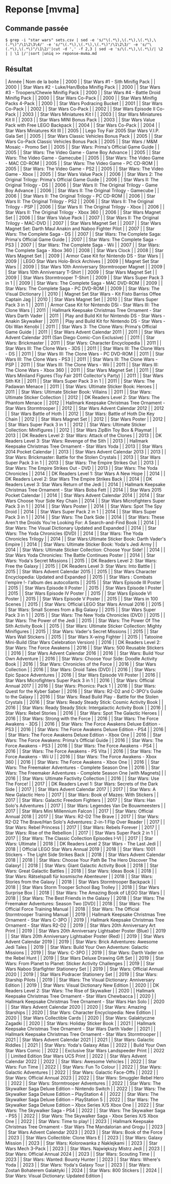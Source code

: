 # Reponse [mvma]

## Commande passée

    $ grep -i "star wars" sets.csv | sed -e 's/"\(.*\),\(.*\),\(.*\),\(.*\)"/\1\2\3\4/' -e 's/"\(.*\),\(.*\),\(.*\)"/\1\2\3/' -e 's/"\(.*\),\(.*\)"/\1\2/'|cut -d ',' -f 2,3 | sed -e 's/\(.*\),\(.*\)/| \2 | | \1 |/'|sort |uniq >> reponse-mvma.md 

## Résultat

| Année | Nom de la boite |
| 2000 | | Star Wars #1 - Sith Minifig Pack |
| 2000 | | Star Wars #2 - Luke/Han/Boba Minifig Pack |
| 2000 | | Star Wars #3 - Troopers/Chewie Minifig Pack |
| 2000 | | Star Wars #4 - Battle Droid Minifig Pack |
| 2000 | | Star Wars Co-Pack |
| 2000 | | Star Wars Minifig Packs 4-Pack |
| 2000 | | Star Wars Podracing Bucket |
| 2001 | | Star Wars Co-Pack |
| 2002 | | Star Wars Co-Pack |
| 2002 | | Star Wars Episode II Co-Pack |
| 2003 | | Star Wars Miniatures Kit I |
| 2003 | | Star Wars Miniatures Kit II |
| 2003 | | Star Wars MINI Bonus Pack |
| 2003 | | Star Wars Value Pack with Free LEGO Backpack |
| 2004 | | Star Wars Co-Pack |
| 2004 | | Star Wars Miniatures Kit III |
| 2005 | | Lego Toy Fair 2005 Star Wars V.I.P. Gala Set |
| 2005 | | Star Wars Classic Vehicles Bonus Pack |
| 2005 | | Star Wars Co-Pack Classic Vehicles Bonus Pack |
| 2005 | | Star Wars / M&M Mosaic - Promo Set |
| 2005 | | Star Wars: Prima's Official Game Guide |
| 2005 | | Star Wars: The Video Game - Game Boy Advance |
| 2005 | | Star Wars: The Video Game - Gamecube |
| 2005 | | Star Wars: The Video Game - MAC CD-ROM |
| 2005 | | Star Wars: The Video Game - PC CD-ROM |
| 2005 | | Star Wars: The Video Game - PS2 |
| 2005 | | Star Wars: The Video Game - Xbox |
| 2005 | | Star Wars Value Pack |
| 2006 | | Star Wars 2: The Original Trilogy: Prima's Official Game Guide |
| 2006 | | Star Wars II: The Original Trilogy - DS |
| 2006 | | Star Wars II: The Original Trilogy - Game Boy Advance |
| 2006 | | Star Wars II: The Original Trilogy - Gamecube |
| 2006 | | Star Wars II: The Original Trilogy - PC CD-ROM |
| 2006 | | Star Wars II: The Original Trilogy - PS2 |
| 2006 | | Star Wars II: The Original Trilogy - PSP |
| 2006 | | Star Wars II: The Original Trilogy - Xbox |
| 2006 | | Star Wars II: The Original Trilogy - Xbox 360 |
| 2006 | | Star Wars Magnet Set |
| 2006 | | Star Wars Value Pack |
| 2007 | | Star Wars II: The Original Trilogy - MAC-DVD |
| 2007 | | Star Wars Magnet Set |
| 2007 | | Star Wars Magnet Set: Darth Maul Anakin and Naboo Fighter Pilot |
| 2007 | | Star Wars: The Complete Saga - DS |
| 2007 | | Star Wars: The Complete Saga: Prima's Official Game Guide |
| 2007 | | Star Wars: The Complete Saga - PS3 |
| 2007 | | Star Wars: The Complete Saga - Wii |
| 2007 | | Star Wars: The Complete Saga - Xbox 360 |
| 2008 | | Star Wars Clock |
| 2008 | | Star Wars Magnet Set |
| 2009 | | Armor Case Kit for Nintendo DS - Star Wars |
| 2009 | | LEGO Star Wars Holo-Brick Archives |
| 2009 | | Magnet Set Star Wars |
| 2009 | | Star Wars 10th Anniversary Stormtrooper Magnet |
| 2009 | | Star Wars 10th Anniversary T-Shirt |
| 2009 | | Star Wars Magnet Set |
| 2009 | | Star Wars Stormtrooper T-Shirt |
| 2009 | | Star Wars Super Pack 3 in 1 |
| 2009 | | Star Wars: The Complete Saga - MAC DVD-ROM |
| 2009 | | Star Wars: The Complete Saga - PC DVD-ROM |
| 2009 | | Star Wars: The Visual Dictionary |
| 2010 | | Magnet Set Star Wars - Kit Fisto Barriss Offee Captain Jag |
| 2010 | | Star Wars Magnet Set |
| 2010 | | Star Wars Super Pack 3 in 1 |
| 2011 | | Armor Case Kit for Nintendo DSi - Star Wars III: The Clone Wars |
| 2011 | | Hallmark Keepsake Christmas Tree Ornament - Star Wars Darth Vader |
| 2011 | | Play and Build Kit for Nintendo DS - Star Wars - Anakin Skywalker |
| 2011 | | Play and Build Kit for Nintendo DS - Star Wars - Obi Wan Kenobi |
| 2011 | | Star Wars 3: The Clone Wars: Prima's Official Game Guide |
| 2011 | | Star Wars Advent Calendar 2011 |
| 2011 | | Star Wars Advent Calendar 2011 (San Diego Comic-Con Exclusive) |
| 2011 | | Star Wars: Brickmaster |
| 2011 | | Star Wars: Character Encyclopedia |
| 2011 | | Star Wars III: The Clone Wars - 3DS |
| 2011 | | Star Wars III: The Clone Wars - DS |
| 2011 | | Star Wars III: The Clone Wars - PC DVD-ROM |
| 2011 | | Star Wars III: The Clone Wars - PS3 |
| 2011 | | Star Wars III: The Clone Wars - PSP |
| 2011 | | Star Wars III: The Clone Wars - Wii |
| 2011 | | Star Wars III: The Clone Wars - Xbox 360 |
| 2011 | | Star Wars Magnet Set |
| 2011 | | Star Wars Miniland Figures (Toy Fair 2011 Collector's Party) |
| 2011 | | Star Wars Sith Kit |
| 2011 | | Star Wars Super Pack 3 in 1 |
| 2011 | | Star Wars: The Padawan Menace |
| 2011 | | Star Wars: Ultimate Sticker Book: Heroes |
| 2011 | | Star Wars: Ultimate Sticker Book: Villains |
| 2011 | | Star Wars: Ultimate Sticker Collection |
| 2012 | | DK Readers Level 2: Star Wars: The Phantom Menace |
| 2012 | | Hallmark Keepsake Christmas Tree Ornament - Star Wars Stormtrooper |
| 2012 | | Star Wars Advent Calendar 2012 |
| 2012 | | Star Wars Battle of Hoth |
| 2012 | | Star Wars: Battle of Hoth Die Key Chain |
| 2012 | | Star Wars Magnet Set |
| 2012 | | Star Wars Poster |
| 2012 | | Star Wars Super Pack 3 in 1 |
| 2012 | | Star Wars: Ultimate Sticker Collection: Minifigures |
| 2012 | | Star Wars ZipBin Toy Box & Playmat |
| 2013 | | DK Readers Level 2: Star Wars: Attack of the Clones |
| 2013 | | DK Readers Level 3: Star Wars: Revenge of the Sith |
| 2013 | | Hallmark Keepsake Christmas Tree Ornament - Star Wars Yoda |
| 2013 | | Star Wars 2014 Pocket Calendar |
| 2013 | | Star Wars Advent Calendar 2013 |
| 2013 | | Star Wars: Brickmaster: Battle for the Stolen Crystals |
| 2013 | | Star Wars Super Pack 3 in 1 |
| 2013 | | Star Wars: The Empire Strikes Out |
| 2013 | | Star Wars: The Empire Strikes Out - DVD |
| 2013 | | Star Wars: The Yoda Chronicles |
| 2014 | | DK Readers Level 1: Star Wars A New Hope |
| 2014 | | DK Readers Level 2: Star Wars The Empire Strikes Back |
| 2014 | | DK Readers Level 3: Star Wars Return of the Jedi |
| 2014 | | Hallmark Keepsake Christmas Tree Ornament - Star Wars Boba Fett |
| 2014 | | Star Wars 2015 Pocket Calendar |
| 2014 | | Star Wars Advent Calendar 2014 |
| 2014 | | Star Wars Choose Your Side Key Chain |
| 2014 | | Star Wars Microfighters Super Pack 3 in 1 |
| 2014 | | Star Wars Poster |
| 2014 | | Star Wars: Spot The Spy Droid |
| 2014 | | Star Wars Super Pack 2 in 1 |
| 2014 | | Star Wars Super Pack 3 in 1 |
| 2014 | | Star Wars: The Dark Side |
| 2014 | | Star Wars: These Aren't the Droids You're Looking For: A Search-and-Find Book |
| 2014 | | Star Wars: The Visual Dictionary Updated and Expanded |
| 2014 | | Star Wars: The Yoda Chronicles (DVD) |
| 2014 | | Star Wars: The Yoda Chronicles Trilogy |
| 2014 | | Star Wars:Ultimate Sticker Book: Darth Vader's Empire |
| 2014 | | Star Wars: Ultimate Sticker Book: Yoda's Jedi Army |
| 2014 | | Star Wars: Ultimate Sticker Collection: Choose Your Side! |
| 2014 | | Star Wars Yoda Chronicles: The Battle Continues Poster |
| 2014 | | Star Wars: Yoda's Secret Missions |
| 2015 | | DK Readers Level 2: Star Wars: Free the Galaxy |
| 2015 | | DK Readers Level 3: Star Wars: Into Battle |
| 2015 | | Star Wars Advent Calendar 2015 |
| 2015 | | Star Wars Character Encyclopedia: Updated and Expanded |
| 2015 | | Star Wars : Combats l'empire !- l'album des autocollants |
| 2015 | | Star Wars Episode III Poster |
| 2015 | | Star Wars Episode II Poster |
| 2015 | | Star Wars Episode I Poster |
| 2015 | | Star Wars Episode IV Poster |
| 2015 | | Star Wars Episode VI Poster |
| 2015 | | Star Wars Episode V Poster |
| 2015 | | Star Wars in 100 Scenes |
| 2015 | | Star Wars: Official LEGO Star Wars Annual 2016 |
| 2015 | | Star Wars: Small Scenes from a Big Galaxy |
| 2015 | | Star Wars Super Pack 3 in 1 |
| 2015 | | Star Wars: The New Yoda Chronicles (DVD) |
| 2015 | | Star Wars: The Power of the Jedi |
| 2015 | | Star Wars: The Power Of The Sith Activity Book |
| 2015 | | Star Wars: Ultimate Sticker Collection: Mighty Minifigures |
| 2015 | | Star Wars: Vader's Secret Missions |
| 2015 | | Star Wars Wall Stickers |
| 2015 | | Star Wars X-wing Fighter |
| 2015 | | Tatooine Mini-Build (Star Wars Celebration Version) |
| 2016 | | DK Readers Level 2: Star Wars: The Force Awakens |
| 2016 | | Star Wars: 500 Reusable Stickers |
| 2016 | | Star Wars Advent Calendar 2016 |
| 2016 | | Star Wars: Build Your Own Adventure |
| 2016 | | Star Wars: Choose Your Side: Doodle Activity Book |
| 2016 | | Star Wars: Chronicles of the Force |
| 2016 | | Star Wars Collection |
| 2016 | | Star Wars: Droid Tales (DVD) |
| 2016 | | Star Wars: Epic Space Adventures |
| 2016 | | Star Wars Episode VII Poster |
| 2016 | | Star Wars Microfighters Super Pack 3 in 1 |
| 2016 | | Star Wars: Official Annual 2017 |
| 2016 | | Star Wars: Phonics: Pack 1 |
| 2016 | | Star Wars: Quest for the Kyber Saber |
| 2016 | | Star Wars: R2-D2 and C-3PO's Guide to the Galaxy |
| 2016 | | Star Wars: Read Build Play - Battle for the Stolen Crystals |
| 2016 | | Star Wars: Ready Steady Stick: Cosmic Activity Book |
| 2016 | | Star Wars: Ready Steady Stick: Intergalactic Activity Book |
| 2016 | | Star Wars: Rebel Stories |
| 2016 | | Star Wars: Spot The Galactic Heroes |
| 2016 | | Star Wars: Strong with the Force |
| 2016 | | Star Wars: The Force Awakens - 3DS |
| 2016 | | Star Wars: The Force Awakens Deluxe Edition - PS3 |
| 2016 | | Star Wars: The Force Awakens Deluxe Edition - PS4 |
| 2016 | | Star Wars: The Force Awakens Deluxe Edition - Xbox One |
| 2016 | | Star Wars: The Force Awakens: Prima's Official Guide |
| 2016 | | Star Wars: The Force Awakens - PS3 |
| 2016 | | Star Wars: The Force Awakens - PS4 |
| 2016 | | Star Wars: The Force Awakens - PS Vita |
| 2016 | | Star Wars: The Force Awakens - Wii U |
| 2016 | | Star Wars: The Force Awakens - Xbox 360 |
| 2016 | | Star Wars: The Force Awakens - Xbox One |
| 2016 | | Star Wars: The Freemaker Adventures - Complete Season One |
| 2016 | | Star Wars: The Freemaker Adventures - Complete Season One [with Magnets] |
| 2016 | | Star Wars: Ultimate Factivity Collection |
| 2016 | | Star Wars: Use The Force! |
| 2017 | | DK Readers Level 1: Star Wars: Secrets of the Dark Side |
| 2017 | | Star Wars Advent Calendar 2017 |
| 2017 | | Star Wars: A New Galactic Hero |
| 2017 | | Star Wars: Book of Mazes: With Stickers |
| 2017 | | Star Wars: Galactic Freedom Fighters |
| 2017 | | Star Wars: Han Solo's Adventures |
| 2017 | | Star Wars: Legendes Van De Bouwmeesters |
| 2017 | | Star Wars Mini Millennium Falcon |
| 2017 | | Star Wars: Official Annual 2018 |
| 2017 | | Star Wars: R2-D2 The Brave |
| 2017 | | Star Wars: R2-D2 The Brave/Han Solo's Adventures: 2-in-1 Flip Over Reader |
| 2017 | | Star Wars: Rebel Princess |
| 2017 | | Star Wars: Rebels Forever |
| 2017 | | Star Wars: Rise of the Rebellion |
| 2017 | | Star Wars Super Pack 2 in 1 |
| 2017 | | Star Wars: The Classic Collection Episodes I-VI |
| 2017 | | Star Wars: Ultimate |
| 2018 | | DK Readers Level 2 Star Wars - The Last Jedi |
| 2018 | | Official LEGO Star Wars Annual 2019 |
| 2018 | | Star Wars: 1001 Stickers - The Light Side Strikes Back |
| 2018 | | Star Wars Advent Calendar 2018 |
| 2018 | | Star Wars: Choose Your Path Be The Hero Discover The Galaxy! |
| 2018 | | Star Wars: Giant Galactic Activity Book |
| 2018 | | Star Wars: Great Galactic Battles |
| 2018 | | Star Wars: Ideas Book |
| 2018 | | Star Wars: Rätselspaß für kosmische Abenteurer |
| 2018 | | Star Wars: Stories from the Galaxy |
| 2018 | | Star Wars Stormtrooper Backpack |
| 2018 | | Star Wars Storm Trooper School Bag Trolley |
| 2018 | | Star Wars Surprise Box |
| 2018 | | Star Wars: The Amazing Book of LEGO Star Wars |
| 2018 | | Star Wars: The Best Friends in the Galaxy |
| 2018 | | Star Wars: The Freemaker Adventures: Season Two [DVD] |
| 2018 | | Star Wars: The Official Force Training Manual |
| 2018 | | Star Wars: The Official Stormtrooper Training Manual |
| 2019 | | Hallmark Keepsake Christmas Tree Ornament - Star Wars C-3PO |
| 2019 | | Hallmark Keepsake Christmas Tree Ornament - Star Wars R2-D2 |
| 2019 | | Star Wars 20th Anniversary Art Print |
| 2019 | | Star Wars 20th Anniversary Lightsaber Poster (Blue) |
| 2019 | | Star Wars 20th Anniversary Lightsaber Poster (Red) |
| 2019 | | Star Wars Advent Calendar 2019 |
| 2019 | | Star Wars: Brick Adventures: Awesome Jedi Tales |
| 2019 | | Star Wars: Build Your Own Adventure: Galactic Missions |
| 2019 | | Star Wars: C-3PO |
| 2019 | | Star Wars: Darth Vader on the Rebel Hunt |
| 2019 | | Star Wars Deluxe Drawing Gift Set |
| 2019 | | Star Wars: From Planet to Planet: Sticker Activity Challenges |
| 2019 | | Star Wars Naboo Starfighter Stationery Set |
| 2019 | | Star Wars: Official Annual 2020 |
| 2019 | | Star Wars Podracer Stationery Set |
| 2019 | | Star Wars: Starship Pilots |
| 2019 | | Star Wars: The Visual Dictionary: Anniversary Edition |
| 2019 | | Star Wars: Visual Dictionary New Edition |
| 2020 | | DK Readers Level 2: Star Wars: The Rise of Skywalker |
| 2020 | | Hallmark Keepsake Christmas Tree Ornament - Star Wars Chewbacca |
| 2020 | | Hallmark Keepsake Christmas Tree Ornament - Star Wars Han Solo |
| 2020 | | Star Wars Advent Calendar 2020 |
| 2020 | | Star Wars: Amazing Starships |
| 2020 | | Star Wars: Character Encyclopedia: New Edition |
| 2020 | | Star Wars Collectible Cards |
| 2020 | | Star Wars: Galaktyczne Zagadki |
| 2020 | | Star Wars: Holiday Sticker Book |
| 2021 | | Hallmark Keepsake Christmas Tree Ornament - Star Wars Darth Vader |
| 2021 | | Hallmark Keepsake Christmas Tree Ornament - Star Wars Stormtrooper |
| 2021 | | Star Wars Advent Calendar 2021 |
| 2021 | | Star Wars: Galactic Riddles |
| 2021 | | Star Wars: Yoda's Galaxy Atlas |
| 2022 | | Build Your Own Star Wars Comic |
| 2022 | | Exclusive Star Wars Landspeeder Print |
| 2022 | | Limited Edition Star Wars UCS Print |
| 2022 | | Star Wars Advent Calendar 2022 |
| 2022 | | Star Wars: Awesome Vehicles |
| 2022 | | Star Wars: Fun Time |
| 2022 | | Star Wars: Fun To Colour |
| 2022 | | Star Wars: Galactic Adventures |
| 2022 | | Star Wars: Galactic Face-Offs |
| 2022 | | Star Wars: Official Annual 2023 |
| 2022 | | Star Wars: Smuggler Rebel Hero |
| 2022 | | Star Wars: Stormtrooper Adventures |
| 2022 | | Star Wars: The Skywalker Saga Deluxe Edition – Nintendo Switch |
| 2022 | | Star Wars: The Skywalker Saga Deluxe Edition – PlayStation 4 |
| 2022 | | Star Wars: The Skywalker Saga Deluxe Edition – PlayStation 5 |
| 2022 | | Star Wars: The Skywalker Saga Deluxe Edition – Xbox Series X/S Xbox One |
| 2022 | | Star Wars: The Skywalker Saga - PS4 |
| 2022 | | Star Wars: The Skywalker Saga - PS5 |
| 2022 | | Star Wars: The Skywalker Saga - Xbox Series X/S Xbox One |
| 2022 | | Star Wars: Time to play! |
| 2023 | | Hallmark Keepsake Christmas Tree Ornament - Star Wars The Mandalorian and Grogu |
| 2023 | | Star Wars Advent Calendar 2023 |
| 2023 | | Star Wars: Book of the Force |
| 2023 | | Star Wars Collectible: Clone Wars E |
| 2023 | | Star Wars: Galaxy Mission |
| 2023 | | Star Wars: Kolorowanka z Naklejkami |
| 2023 | | Star Wars Mech 3-Pack |
| 2023 | | Star Wars. Największy Mistrz Jedi |
| 2023 | | Star Wars: Official Annual 2024 |
| 2023 | | Star Wars: Scouting Time |
| 2023 | | Star Wars: Wanted: Bounty Hunter |
| 2023 | | Star Wars: Where's Yoda |
| 2023 | | Star Wars: Yoda's Galaxy Tour |
| 2023 | | Star Wars: Zostań Bohaterem Galaktyki |
| 2024 | | Star Wars: 800 Stickers |
| 2024 | | Star Wars: Visual Dictionary: Updated Edition |
